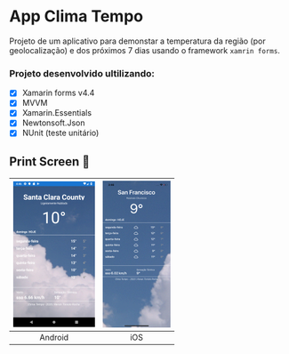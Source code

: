 # App Clima Tempo
 Projeto de um aplicativo para demonstar a temperatura da região (por geolocalização) e dos próximos 7 dias usando o framework `xamrin forms`.
 
  ### Projeto desenvolvido ultilizando:
  - [x] Xamarin forms v4.4
  - [x] MVVM
  - [x] Xamarin.Essentials
  - [x] Newtonsoft.Json
  - [x] NUnit (teste unitário)
  
 ## Print Screen :foggy:
 
| ![image01](printscreen/android.png) | ![image02](printscreen/ios.png)|
|:---:|:---:|
| Android | iOS |

